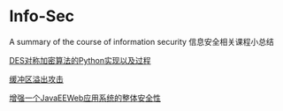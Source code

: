 # Info-Sec
A summary of the course of information security
信息安全相关课程小总结

[DES对称加密算法的Python实现以及过程](https://github.com/HeXavi8/Info-Sec/tree/main/de's)

[缓冲区溢出攻击](https://github.com/HeXavi8/Info-Sec/tree/main/cache_overflow_attack)

[增强一个JavaEEWeb应用系统的整体安全性](https://github.com/HeXavi8/Info-Sec/tree/main/java_ee_web)
